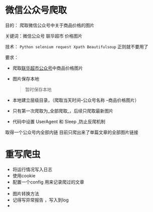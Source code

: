 # 微信公众号爬取
目的： 爬取微信公众号中关于商品价格的图片

关键词：微信公众号 联华超市 价格图片

技术：
```Python selenium request Xpath Beautifulsoup```
正则就不要用了


要求：

* 爬取[联华超市公众号](zplhmarket)中商品价格图片

* 图片保存本地
  >暂时保存本地

* 本地建立层级目录，（爬取当天时间–公众号名称 –商品价格图片）

* 只有第一次爬取为_全部爬取_，后续只爬取最新图片

* 代码中设置 UserAgent 和 Sleep ,防止反爬机制

取得一个公众号内全部内链
目前只爬出来了单篇文章的全部图片链接

# 重写爬虫
* 将运行情况写入日志
* 使用cookie
* 配置一个config 用来记录爬过的文章
* 
* 图片转换方法
* 记得写异常报告 ，写入到log
* 




